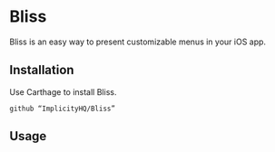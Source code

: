 # Bliss

Bliss is an easy way to present customizable menus in your iOS app.

## Installation
Use Carthage to install Bliss.
```
github “ImplicityHQ/Bliss”
```

## Usage